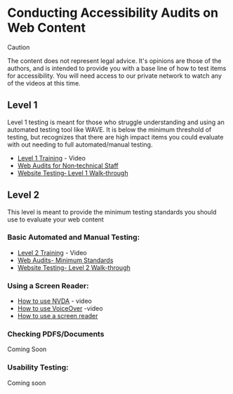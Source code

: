 # Conducting Accessibility Audits on Web Content

>[!CAUTION]
>
>The content does not represent legal advice. It's opinions are those of the authors, and is intended to provide you with a base line of how to test items for accessibility. You will need access to our private network to watch any of the videos at this time.

## Level 1
Level 1 testing is meant for those who struggle understanding and using an automated testing tool like WAVE. It is below the minimum threshold of testing, but recognizes that there are high impact items you could evaluate with out needing to full automated/manual testing.

* [Level 1 Training](https://rutgersconnect.sharepoint.com/:v:/r/sites/oit-digitalaccessibilitynetwork/Shared%20Documents/Trainings/2024-10-01-%20Automated%20Testing/2024-10-18%2011-52-08.mp4?csf=1&web=1&e=rfBxkh) - Video
* [Web Audits for Non‐technical Staff](https://github.com/jkhurdan/A11yTraining/wiki/Web-Audits-(Non%E2%80%90technical-Staff))
* [Website Testing‐ Level 1 Walk‐through](https://github.com/jkhurdan/A11yTraining/wiki/Website-Testing%E2%80%90-Level-1-Walk%E2%80%90through)

## Level 2
This level is meant to provide the minimum testing standards you should use to evaluate your web content

### Basic Automated and Manual Testing:
* [Level 2 Training](https://rutgersconnect.sharepoint.com/:v:/r/sites/oit-digitalaccessibilitynetwork/Shared%20Documents/Trainings/2024-10-22-%20Minimum%20Testing%20Standards/GMT20241022-140131_Recording_1440x900.mp4?csf=1&web=1&e=t7tb3D) - Video 
* [Web Audits- Minimum Standards](https://github.com/jkhurdan/A11yTraining/wiki/Web-Audits-(Level-2))
* [Website Testing- Level 2 Walk-through](https://github.com/jkhurdan/A11yTraining/wiki/Website-Testing%E2%80%90-Level-2-Walk%E2%80%90through)

### Using a Screen Reader:
* [How to use NVDA](https://rutgersconnect.sharepoint.com/:v:/r/sites/oit-digitalaccessibilitynetwork/Shared%20Documents/Trainings/2024-05-14-%20How%20to%20use%20NVDA/Recording/GMT20240514-140157_Recording_1760x900.mp4?csf=1&web=1&e=9kMY2p) - video
* [How to use VoiceOver](https://rutgersconnect.sharepoint.com/:v:/r/sites/oit-digitalaccessibilitynetwork/Shared%20Documents/Trainings/2024-06-11-%20How%20to%20use%20VoiceOver/GMT20240611-140259_Recording_1760x900.mp4?csf=1&web=1&e=rAijpx) -video
* [How to use a screen reader](https://github.com/jkhurdan/A11yTraining/wiki/How-to-use-a-Screen%E2%80%90Reader)

### Checking PDFS/Documents
Coming Soon

### Usability Testing:
Coming soon
